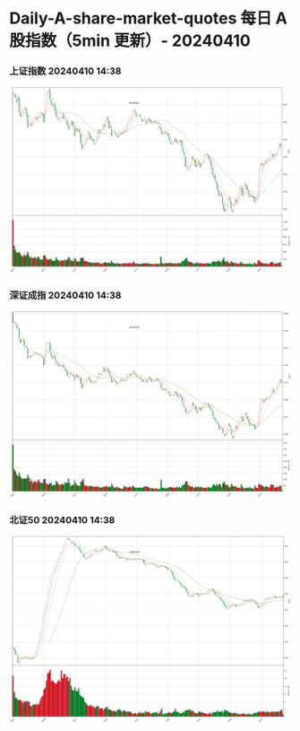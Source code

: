 
# Daily-A-share-market-quotes 每日 A 股指数（5min 更新）- 20240410

### 上证指数 20240410 14:38
![](./fig/2024/4/20240410-sh000001.png)

### 深证成指 20240410 14:38
![](./fig/2024/4/20240410-sz399001.png)

### 北证50 20240410 14:38
![](./fig/2024/4/20240410-bj899050.png)

